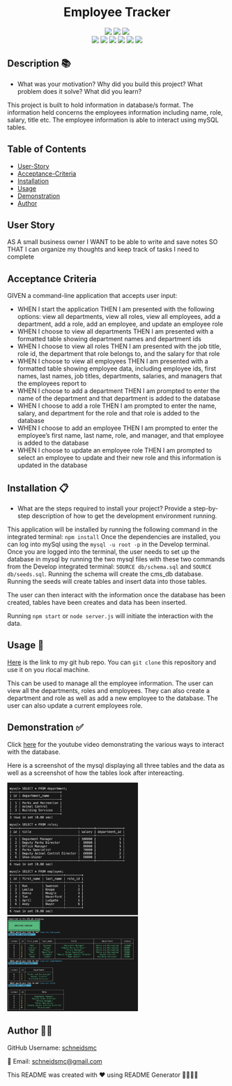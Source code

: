 
<h1 align="center">Employee Tracker </h1>
<div style= "text-align: center">

  <img src="https://img.shields.io/github/repo-size/schneidsmc/employeeTracker10" />
  <img src="https://img.shields.io/github/languages/top/schneidsmc/employeeTracker10" />
  <img src="https://img.shields.io/github/last-commit/schneidsmc/employeeTracker10" />
<br />
  <img src="https://img.shields.io/badge/Javascript-yellow" />
  <img src="https://img.shields.io/badge/MySql-blue"  />
  <img src="https://img.shields.io/badge/-node.js-green" />
  <img src="https://img.shields.io/badge/-inquirer-red" >
  <img src="https://img.shields.io/badge/-Express-lightgrey" />
  <img src="https://img.shields.io/badge/-Chalk-pink" />
</div>

## Description 📚

- What was your motivation? Why did you build this project? What problem does it solve? What did you learn?

This project is built to hold information in database/s format. The information held concerns the employees information including name, role, salary, title etc. The employee information is able to interact using mySQL tables.


## Table of Contents 

- [User-Story](#user-story)
- [Acceptance-Criteria](#acceptance-criteria)
- [Installation](#installation-📋)
- [Usage](#usage-🏁)
- [Demonstration](#demonstration)
- [Author](#author-👋🏽)

## User Story

AS A small business owner
I WANT to be able to write and save notes
SO THAT I can organize my thoughts and keep track of tasks I need to complete

## Acceptance Criteria

GIVEN a command-line application that accepts user input:

- WHEN I start the application THEN I am presented with the following options: view all departments, view all roles, view all employees, add a department, add a role, add an employee, and update an employee role
- WHEN I choose to view all departments THEN I am presented with a formatted table showing department names and department ids
- WHEN I choose to view all roles THEN I am presented with the job title, role id, the department that role belongs to, and the salary for that role
- WHEN I choose to view all employees THEN I am presented with a formatted table showing employee data, including employee ids, first names, last names, job titles, departments, salaries, and managers that the employees report to
- WHEN I choose to add a department THEN I am prompted to enter the name of the department and that department is added to the database
- WHEN I choose to add a role THEN I am prompted to enter the name, salary, and department for the role and that role is added to the database
- WHEN I choose to add an employee THEN I am prompted to enter the employee’s first name, last name, role, and manager, and that employee is added to the database
- WHEN I choose to update an employee role THEN I am prompted to select an employee to update and their new role and this information is updated in the database


## Installation 📋

- What are the steps required to install your project? Provide a step-by-step description of how to get the development environment running.

This application will be installed by running the following command in the integrated terminal: `npm install`
Once the dependencies are installed, you can log into mySql using the `mysql -u root -p` in the Develop terminal. Once you are logged into the terminal, the user needs to set up the database in mysql by running the two mysql files with these two commands from the Develop integrated terminal: `SOURCE db/schema.sql` and `SOURCE db/seeds.sql`. Running the schema will create the cms_db database. Running the seeds will create tables and insert data into those tables. 

The user can then interact with the information once the database has been created, tables have been creates and data has been inserted. 

Running `npm start` or `node server.js` will initiate the interaction with the data.

## Usage 🏁

[Here](https://github.com/schneidsmc/employeeTracker10.git) is the link to my git hub repo. You can `git clone` this repository and use it on you rlocal machine. 

This can be used to manage all the employee information. The user can view all the departments, roles and employees. They can also create a department and role as well as add a new employee to the database. The user can also update a current employees role.

## Demonstration ✅ 

Click [here]( ) for the youtube video demonstrating the various ways to interact with the database.

Here is a screenshot of the mysql displaying all three tables and the data as well as a screenshot of how the tables look after intereacting. 

<img src="./Develop/mysqlTables.png" alt="mysqlTables" width="300" height="auto">   <img src="./Develop/npmTables.png" alt="npmTables" width="300" height="auto"> 


## Author 👋🏽

GitHub Username: [schneidsmc](https://github.com/schneidsmc)

📧 Email: schneidsmc@gmail.com

This README was created with ❤️ using README Generator 👏🏽👏🏽

